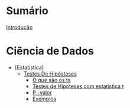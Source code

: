# Sumário

[Introdução](README.md)

<!-- Capítulos enumerados -->

# Ciência de Dados

- [Estatistica]
  - [Testes De Hipósteses](./Estatistica/Testes_Hipoteses/Readme.md)
    - [O que são os ts](./Estatistica/Testes_Hipoteses/Ts.md)
    - [Testes de Hipoteses com estatistica t](./Estatistica/Testes_Hipoteses/Estatistica-t.md)
    - [P -valor](./Estatistica/Testes_Hipoteses/P_valor.md)
    - [Exemplos](./Estatistica/Testes_Hipoteses/Exemplos/t_student%20-%20teste_t.md)

